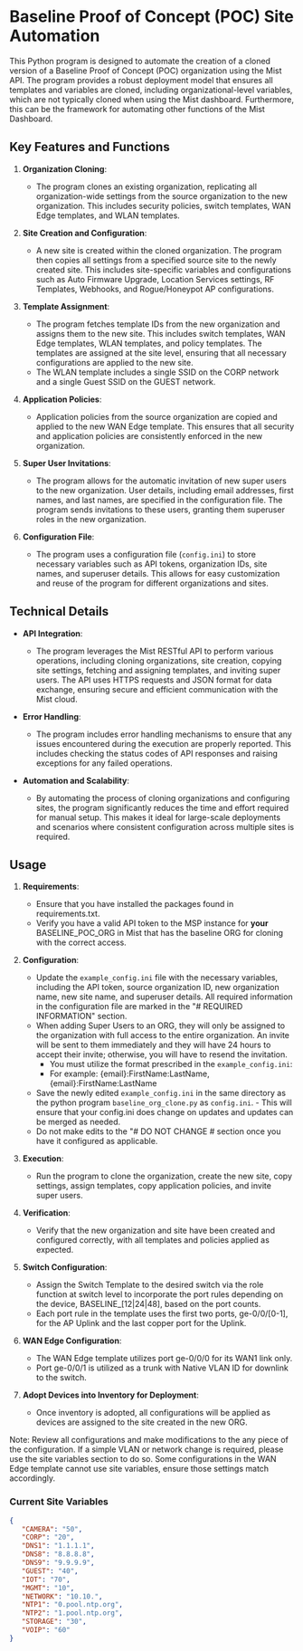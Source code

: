 # Baseline Proof of Concept (POC) Site Automation

This Python program is designed to automate the creation of a cloned version of a Baseline Proof of Concept (POC) organization using the Mist API. The program provides a robust deployment model that ensures all templates and variables are cloned, including organizational-level variables, which are not typically cloned when using the Mist dashboard. Furthermore, this can be the framework for automating other functions of the Mist Dashboard.

## Key Features and Functions

1. **Organization Cloning**:
   - The program clones an existing organization, replicating all organization-wide settings from the source organization to the new organization. This includes security policies, switch templates, WAN Edge templates, and WLAN templates.

2. **Site Creation and Configuration**:
   - A new site is created within the cloned organization. The program then copies all settings from a specified source site to the newly created site. This includes site-specific variables and configurations such as Auto Firmware Upgrade, Location Services settings, RF Templates, Webhooks, and Rogue/Honeypot AP configurations.

3. **Template Assignment**:
   - The program fetches template IDs from the new organization and assigns them to the new site. This includes switch templates, WAN Edge templates, WLAN templates, and policy templates. The templates are assigned at the site level, ensuring that all necessary configurations are applied to the new site.
   - The WLAN template includes a single SSID on the CORP network and a single Guest SSID on the GUEST network.

4. **Application Policies**:
   - Application policies from the source organization are copied and applied to the new WAN Edge template. This ensures that all security and application policies are consistently enforced in the new organization.

5. **Super User Invitations**:
   - The program allows for the automatic invitation of new super users to the new organization. User details, including email addresses, first names, and last names, are specified in the configuration file. The program sends invitations to these users, granting them superuser roles in the new organization.

6. **Configuration File**:
   - The program uses a configuration file (`config.ini`) to store necessary variables such as API tokens, organization IDs, site names, and superuser details. This allows for easy customization and reuse of the program for different organizations and sites.

## Technical Details

- **API Integration**:
  - The program leverages the Mist RESTful API to perform various operations, including cloning organizations, site creation, copying site settings, fetching and assigning templates, and inviting super users. The API uses HTTPS requests and JSON format for data exchange, ensuring secure and efficient communication with the Mist cloud.

- **Error Handling**:
  - The program includes error handling mechanisms to ensure that any issues encountered during the execution are properly reported. This includes checking the status codes of API responses and raising exceptions for any failed operations.

- **Automation and Scalability**:
  - By automating the process of cloning organizations and configuring sites, the program significantly reduces the time and effort required for manual setup. This makes it ideal for large-scale deployments and scenarios where consistent configuration across multiple sites is required.

## Usage

1. **Requirements**:
   - Ensure that you have installed the packages found in requirements.txt.
   - Verify you have a valid API token to the MSP instance for **your** BASELINE_POC_ORG in Mist that has the baseline ORG for cloning with the correct access.

2. **Configuration**:
   - Update the `example_config.ini` file with the necessary variables, including the API token, source organization ID, new organization name, new site name, and superuser details. All required information in the configuration file are marked in the "# REQUIRED INFORMATION" section.
   - When adding Super Users to an ORG, they will only be assigned to the organization with full access to the entire organization. An invite will be sent to them immediately and they will have 24 hours to accept their invite; otherwise, you will have to resend the invitation.
     - You must utilize the format prescribed in the `example_config.ini`:
     - For example: {email}:FirstName:LastName,{email}:FirstName:LastName
   - Save the newly edited `example_config.ini` in the same directory as the python program `baseline_org_clone.py` as `config.ini`.
         - This will ensure that your config.ini does change on updates and updates can be merged as needed.
   - Do not make edits to the "# DO NOT CHANGE # section once you have it configured as applicable.

3. **Execution**:
   - Run the program to clone the organization, create the new site, copy settings, assign templates, copy application policies, and invite super users.

4. **Verification**:
   - Verify that the new organization and site have been created and configured correctly, with all templates and policies applied as expected.

5. **Switch Configuration**:
   - Assign the Switch Template to the desired switch via the role function at switch level to incorporate the port rules depending on the device, BASELINE_[12|24|48], based on the port counts.
   - Each port rule in the template uses the first two ports, ge-0/0/[0-1], for the AP Uplink and the last copper port for the Uplink.

6. **WAN Edge Configuration**:
   - The WAN Edge template utilizes port ge-0/0/0 for its WAN1 link only.
   - Port ge-0/0/1 is utilized as a trunk with Native VLAN ID for downlink to the switch.

7. **Adopt Devices into Inventory for Deployment**:
   - Once inventory is adopted, all configurations will be applied as devices are assigned to the site created in the new ORG.

Note: Review all configurations and make modifications to the any piece of the configuration. If a simple VLAN or network change is required, please use the site variables section to do so. Some configurations in the WAN Edge template cannot use site variables, ensure those settings match accordingly.

### Current Site Variables

``` json
{
   "CAMERA": "50",
   "CORP": "20",
   "DNS1": "1.1.1.1",
   "DNS8": "8.8.8.8",
   "DNS9": "9.9.9.9",
   "GUEST": "40",
   "IOT": "70",
   "MGMT": "10",
   "NETWORK": "10.10.",
   "NTP1": "0.pool.ntp.org",
   "NTP2": "1.pool.ntp.org",
   "STORAGE": "30",
   "VOIP": "60"
}
```
